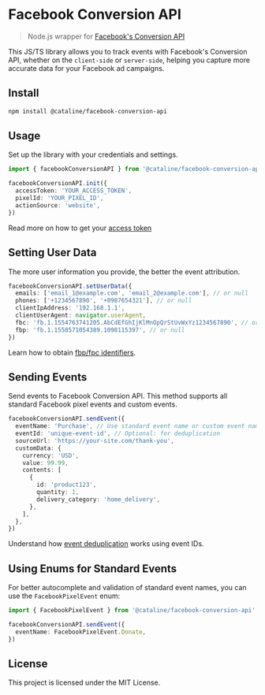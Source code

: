 # Facebook Conversion API

> Node.js wrapper for [Facebook's Conversion API](https://developers.facebook.com/docs/marketing-api/conversions-api/)

This JS/TS library allows you to track events with Facebook's Conversion API, whether on the `client-side` or `server-side`, helping you capture more accurate data for your Facebook ad campaigns.

## Install

```bash
npm install @cataline/facebook-conversion-api
```

## Usage

Set up the library with your credentials and settings.

```ts
import { facebookConversionAPI } from '@cataline/facebook-conversion-api'

facebookConversionAPI.init({
  accessToken: 'YOUR_ACCESS_TOKEN',
  pixelId: 'YOUR_PIXEL_ID',
  actionSource: 'website',
})
```

Read more on how to get your [access token](https://developers.facebook.com/docs/marketing-api/conversions-api/get-started/#access-token)

## Setting User Data

The more user information you provide, the better the event attribution.

```ts
facebookConversionAPI.setUserData({
  emails: ['email_1@example.com', 'email_2@example.com'], // or null
  phones: ['+1234567890', '+0987654321'], // or null
  clientIpAddress: '192.168.1.1',
  clientUserAgent: navigator.userAgent,
  fbc: 'fb.1.1554763741205.AbCdEfGhIjKlMnOpQrStUvWxYz1234567890', // or null
  fbp: 'fb.1.1558571054389.1098115397', // or null
})
```

Learn how to obtain [fbp/fpc identifiers](https://developers.facebook.com/docs/marketing-api/conversions-api/parameters/fbp-and-fbc/).

## Sending Events

Send events to Facebook Conversion API. This method supports all standard Facebook pixel events and custom events.

```ts
facebookConversionAPI.sendEvent({
  eventName: 'Purchase', // Use standard event name or custom event name
  eventId: 'unique-event-id', // Optional: for deduplication
  sourceUrl: 'https://your-site.com/thank-you',
  customData: {
    currency: 'USD',
    value: 99.99,
    contents: [
      {
        id: 'product123',
        quantity: 1,
        delivery_category: 'home_delivery',
      },
    ],
  },
})
```

Understand how [event deduplication](https://developers.facebook.com/docs/marketing-api/conversions-api/deduplicate-pixel-and-server-events?locale=en_US) works using event IDs.

## Using Enums for Standard Events

For better autocomplete and validation of standard event names, you can use the `FacebookPixelEvent` enum:

```ts
import { FacebookPixelEvent } from '@cataline/facebook-conversion-api'

facebookConversionAPI.sendEvent({
  eventName: FacebookPixelEvent.Donate,
})
```

## License

This project is licensed under the MIT License.
